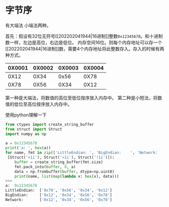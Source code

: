 # 字节序 
有大端法 小端法两种。

首先：假设有32位无符号[[202202041944|16进制]]整数`0x12345678`。和十进制数一样，左边是高位，右边是低位。
内存空间16位。则每个内存地址可以存一个[[202202041944|16进制]]数，需要4个内存地址将此整数存入。存入的时候有两种方式。

| 0X0001 | 0X0002 | 0X0003 | 0X0004 |
| ------ | ------ | ------ | ------ |
| 0X12   | 0X34   | 0x56   | 0X78   |  
| 0X78   | 0X56   | 0X34   | 0X12   |  

第一种是大端法，将数值的高位至低位按序放入内存中。
第二种是小短法，将数值的低位至高位按序放入内存中。




使用python理解一下

```python
from ctypes import create_string_buffer  
from struct import Struct  
import numpy as np  
  
a = 0x12345678  
print('a: ', hex(a))  
for name, fmt in zip(['LittleEndian: ', 'BigEndian:    ', 'Network:      '],  
 [Struct('<1i'), Struct('>1i'), Struct('!1i')]):  
    buffer = create_string_buffer(fmt.size)  
    fmt.pack_into(buffer, 0, a)  
    data = np.frombuffer(buffer, dtype=np.uint8)  
    print(name, list(map(lambda x: hex(x), data)))
>>>
a:  0x12345678
LittleEndian:  ['0x78', '0x56', '0x34', '0x12']
BigEndian:     ['0x12', '0x34', '0x56', '0x78']
Network:       ['0x12', '0x34', '0x56', '0x78']
```